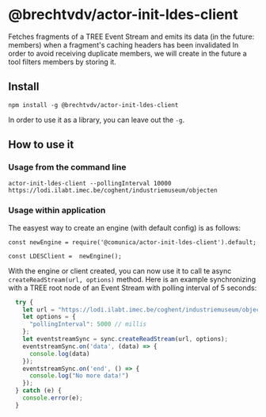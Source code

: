 # @brechtvdv/actor-init-ldes-client
Fetches fragments of a TREE Event Stream and emits its data (in the future: members) when a fragment's caching headers has been invalidated
In order to avoid receiving duplicate members, we will create in the future a tool filters members by storing it. 

## Install

```
npm install -g @brechtvdv/actor-init-ldes-client
```

In order to use it as a library, you can leave out the `-g`.

## How to use it


### Usage from the command line

```
actor-init-ldes-client --pollingInterval 10000 https://lodi.ilabt.imec.be/coghent/industriemuseum/objecten
```

### Usage within application
The easyest way to create an engine (with default config) is as follows:
```
const newEngine = require('@comunica/actor-init-ldes-client').default;

const LDESClient =  newEngine();
```

With the engine or client created, you can now use it to call te async ```createReadStream(url, options)``` method.
Here is an example synchronizing with a TREE root node of an Event Stream with polling interval of 5 seconds:

```javascript
  try {
    let url = "https://lodi.ilabt.imec.be/coghent/industriemuseum/objecten";
    let options = {
      "pollingInterval": 5000 // millis
    };
    let eventstreamSync = sync.createReadStream(url, options);
    eventstreamSync.on('data', (data) => {
      console.log(data)
    });
    eventstreamSync.on('end', () => {
      console.log("No more data!")
    });
  } catch (e) {
    console.error(e);
  }
```